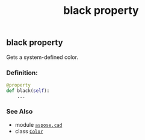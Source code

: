 ﻿---
title: black property
second_title: Aspose.CAD for Python via .NET API References
description: 
type: docs
weight: 230
url: /aspose.cad/color/black/
is_root: false
---

## black property


Gets a system-defined color.
### Definition:
```python
@property
def black(self):
    ...
```

### See Also
* module [`aspose.cad`](../../)
* class [`Color`](/cad/python-net/aspose.cad/color)
